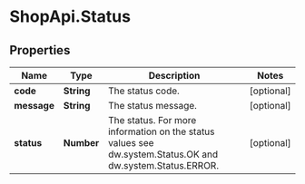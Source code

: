# ShopApi.Status

## Properties
Name | Type | Description | Notes
------------ | ------------- | ------------- | -------------
**code** | **String** | The status code. | [optional] 
**message** | **String** | The status message. | [optional] 
**status** | **Number** | The status.    For more information on the status values see dw.system.Status.OK and  dw.system.Status.ERROR. | [optional] 


